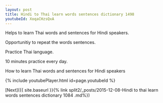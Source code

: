 ```yaml
---
layout: post
title: Hindi to Thai learn words sentences dictionary 1498 
youtubeId: XoqaCHzsQxA
---
```

 
 
Helps to learn Thai words and sentences for Hindi speakers.

Opportunitiy to repeat the words sentences. 

Practice Thai language. 
 
10 minutes practice every day. 
 
How to learn Thai words and sentences for Hindi speakers 
 
{% include youtubePlayer.html id=page.youtubeId %}
 
 
[Next]({{ site.baseurl }}{% link  split2/_posts/2015-12-08-Hindi to thai learn words sentences dictionary 1084 .md%})
 
